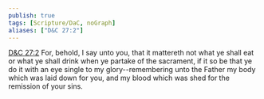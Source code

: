 ```yaml
---
publish: true
tags: [Scripture/DaC, noGraph]
aliases: ["D&C 27:2"]
---
```

[D&C 27:2](https://churchofjesuschrist.org/study/scriptures/dc-testament/dc/27?lang=eng&id=p2#p2) For, behold, I say unto you, that it mattereth not what ye shall eat or what ye shall drink when ye partake of the sacrament, if it so be that ye do it with an eye single to my glory--remembering unto the Father my body which was laid down for you, and my blood which was shed for the remission of your sins.
